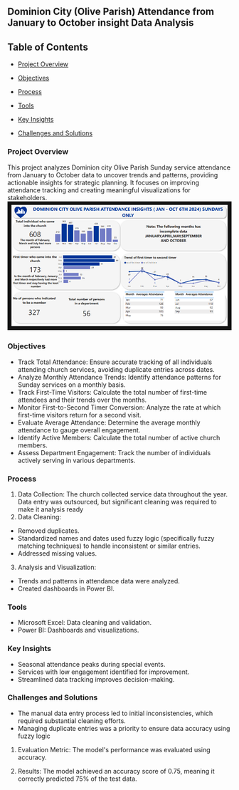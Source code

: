 ## Dominion City (Olive Parish) Attendance from January to October insight Data Analysis

## Table of Contents
- [Project Overview](#project-overview)

- [Objectives](#objectives)
 
- [Process](#process)

- [Tools](#tools)

- [Key Insights](#key-insights)

- [Challenges and Solutions](#challenges-and-solutions)




### Project Overview
This project analyzes Dominion city Olive Parish Sunday service attendance from January to October data to uncover trends and patterns, providing actionable insights for strategic planning. It focuses on improving attendance tracking and creating meaningful visualizations for stakeholders.
![DAshboard](original.png)

### Objectives
-	Track Total Attendance: Ensure accurate tracking of all individuals attending church services, avoiding duplicate entries across dates.
-	Analyze Monthly Attendance Trends: Identify attendance patterns for Sunday services on a monthly basis.
-	Track First-Time Visitors: Calculate the total number of first-time attendees and their trends over the months.
-	Monitor First-to-Second Timer Conversion: Analyze the rate at which first-time visitors return for a second visit.
-	Evaluate Average Attendance: Determine the average monthly attendance to gauge overall engagement.
-	Identify Active Members: Calculate the total number of active church members.
-	Assess Department Engagement: Track the number of individuals actively serving in various departments.

### Process
1.	Data Collection: The church collected service data throughout the year. Data entry was outsourced, but significant cleaning was required to make it analysis ready
2.	Data Cleaning:
-  Removed duplicates.
- Standardized names and dates used fuzzy logic (specifically fuzzy matching techniques) to handle inconsistent or similar entries.
-	Addressed missing values.
3.	Analysis and Visualization:
-	Trends and patterns in attendance data were analyzed.
-	Created dashboards in Power BI.

### Tools
- Microsoft Excel: Data cleaning and validation.
- Power BI: Dashboards and visualizations.

### Key Insights
-	Seasonal attendance peaks during special events.
-	Services with low engagement identified for improvement.
-	Streamlined data tracking improves decision-making.


### Challenges and Solutions
-	The manual data entry process led to initial inconsistencies, which required substantial cleaning efforts.
-	Managing duplicate entries was a priority to ensure data accuracy using fuzzy logic




1. Evaluation Metric: The model's performance was evaluated using accuracy.

2. Results: The model achieved an accuracy score of 0.75, meaning it correctly predicted 75% of the test data.

